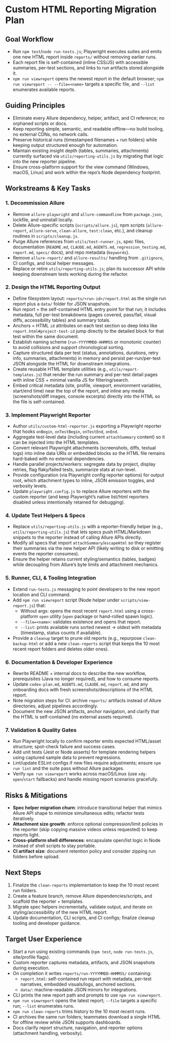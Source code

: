 # Custom HTML Reporting Migration Plan

## Goal Workflow
- Run `npm test`/`node run-tests.js`; Playwright executes suites and emits one new HTML report inside `reports/` without removing earlier runs.
- Each report file is self-contained (inline CSS/JS) with accessible summaries, per-test sections, and links to run artifacts stored alongside it.
- `npm run viewreport` opens the newest report in the default browser; `npm run viewreport -- --file=<name>` targets a specific file, and `--list` enumerates available reports.

## Guiding Principles
- Eliminate every Allure dependency, helper, artifact, and CI reference; no orphaned scripts or docs.
- Keep reporting simple, semantic, and readable offline—no build tooling, no external CDNs, no network calls.
- Preserve historical runs (timestamped filenames + run folders) while keeping output structured enough for automation.
- Maintain existing insight depth (tables, summaries, attachments) currently surfaced via `utils/reporting-utils.js` by migrating that logic into the new reporter pipeline.
- Ensure cross-platform support for the view command (Windows, macOS, Linux) and work within the repo’s Node dependency footprint.

## Workstreams & Key Tasks

### 1. Decommission Allure
- Remove `allure-playwright` and `allure-commandline` from `package.json`, lockfile, and uninstall locally.
- Delete Allure-specific scripts (`scripts/allure.js`), npm scripts (`allure-report`, `allure-serve`, `clean-allure`, `test:clean`, etc.), and cleanup routines in `scripts/cleanup.js`.
- Purge Allure references from `utils/test-runner.js`, spec files, documentation (`README.md`, `CLAUDE.md`, `AGENTS.md`, `regression_testing.md`, `report.md`, `specs/` docs), and repo metadata (`keywords`).
- Remove `allure-report/` and `allure-results/` handling from `.gitignore`, CI configs, and local helper messages.
- Replace or retire `utils/reporting-utils.js`; plan its successor API while keeping downstream tests working during the refactor.

### 2. Design the HTML Reporting Output
- Define filesystem layout: `reports/<run-id>/report.html` as the single run report plus a `data/` folder for JSON snapshots.
- Run report = the self-contained HTML entry point for that run; it includes metadata, full per-test breakdowns (pages covered, pass/fail, visual diffs, accessibility tables) and summary totals.
- Anchors = HTML `id` attributes on each test section so deep links like `report.html#project-test-id` jump directly to the detailed block for that test within the same document.
- Establish naming scheme (`run-YYYYMMDD-HHMMSS` or monotonic counter) to avoid collisions and support chronological sorting.
- Capture structured data per test (status, annotations, durations, retry info, summaries, attachments) in memory and persist per-run/per-test JSON alongside the HTML for downstream integrations.
- Create reusable HTML template utilities (e.g., `utils/report-templates.js`) that render the run summary and per-test detail pages with inline CSS + minimal vanilla JS for filtering/search.
- Embed critical metadata (site, profile, viewport, environment variables, start/end time) near the top of the report, and inline any media (screenshots/diff images, console excerpts) directly into the HTML so the file is self-contained.

### 3. Implement Playwright Reporter
- Author `utils/custom-html-reporter.js` exporting a Playwright reporter that hooks `onBegin`, `onTestBegin`, `onTestEnd`, `onEnd`.
- Aggregate test-level data (including current `attachSummary` content) so it can be injected into the HTML templates.
- Convert relevant Playwright attachments (screenshots, diffs, textual logs) into inline data URIs or embedded blocks so the HTML file remains hard-baked with no external dependencies.
- Handle parallel projects/workers: segregate data by project, display retries, flag flaky/failed tests, summarize stats at run-level.
- Provide configuration (via Playwright config reporter options) for output root, which attachment types to inline, JSON emission toggles, and verbosity levels.
- Update `playwright.config.js` to replace Allure reporters with the custom reporter (and keep Playwright’s native list/html reporters disabled unless intentionally retained for debugging).

### 4. Update Test Helpers & Specs
- Replace `utils/reporting-utils.js` with a reporter-friendly helper (e.g., `utils/reporting-utils.js`) that lets specs push HTML/Markdown snippets to the reporter instead of calling Allure APIs directly.
- Modify all specs that import `attachSummary`/`escapeHtml` so they register their summaries via the new helper API (likely writing to disk or emitting events the reporter consumes).
- Ensure the helper retains current styling/semantics (tables, badges) while decoupling from Allure’s byte limits and attachment mechanics.

### 5. Runner, CLI, & Tooling Integration
- Extend `run-tests.js` messaging to point developers to the new report location and CLI command.
- Add `npm run viewreport` script (Node helper under `scripts/view-report.js`) that:
  - Without args: opens the most recent `report.html` using a cross-platform `open` utility (`open` package or hand-rolled spawn logic).
  - `--file=<name>`: validates existence and opens that report.
  - `--list`: prints available runs sorted newest → oldest with metadata (timestamp, status counts if available).
- Provide a `cleanup` target to prune old reports (e.g., repurpose `clean-backup-html` or add a new `clean-reports` script that keeps the 10 most recent report folders and deletes older ones).

### 6. Documentation & Developer Experience
- Rewrite README + internal docs to describe the new workflow, prerequisites (Java no longer required), and how to consume reports.
- Update `codex-plan.md`, `AGENTS.md`, `CLAUDE.md`, `report.md`, and any onboarding docs with fresh screenshots/descriptions of the HTML report.
- Note migration steps for CI: archive `reports/` artifacts instead of Allure directories, adjust pipelines accordingly.
- Document the new JSON artifacts, anchor navigation, and clarify that the HTML is self-contained (no external assets required).

### 7. Validation & Quality Gates
- Run Playwright locally to confirm reporter emits expected HTML/asset structure; spot-check failure and success cases.
- Add unit tests (Jest or Node asserts) for template rendering helpers using captured sample data to prevent regressions.
- Lint/update ESLint configs if new files require adjustments; ensure `npm run lint` and the suite pass without Allure packages.
- Verify `npm run viewreport` works across macOS/Linux (use `xdg-open`/`start` fallbacks) and handle missing report scenarios gracefully.

## Risks & Mitigations
- **Spec helper migration churn**: introduce transitional helper that mimics Allure API shape to minimize simultaneous edits; refactor tests iteratively.
- **Attachment size growth**: enforce optional compression/limit policies in the reporter (skip copying massive videos unless requested) to keep reports light.
- **Cross-platform shell differences**: encapsulate open/list logic in Node instead of shell scripts to stay portable.
- **CI artifact size**: document retention policy and consider zipping run folders before upload.

## Next Steps
1. Finalize the `clean-reports` implementation to keep the 10 most recent run folders.
2. Create a feature branch, remove Allure dependencies/scripts, and scaffold the reporter + templates.
3. Migrate spec helpers incrementally, validate output, and iterate on styling/accessibility of the new HTML report.
4. Update documentation, CLI scripts, and CI configs; finalize cleanup tooling and developer guidance.

## Target User Experience
- Start a run using existing commands (`npm test`, `node run-tests.js`, site/profile flags).
- Custom reporter captures metadata, artifacts, and JSON snapshots during execution.
- On completion it writes `reports/run-YYYYMMDD-HHMMSS/` containing:
  - `report.html`: self-contained run report with metadata, per-test narratives, embedded visuals/logs, anchored sections.
  - `data/`: machine-readable JSON mirrors for integrations.
- CLI prints the new report path and prompts to use `npm run viewreport`.
- `npm run viewreport` opens the latest report; `--file` targets a specific run; `--list` enumerates runs.
- `npm run clean-reports` trims history to the 10 most recent runs.
- CI archives the same run folders; teammates download a single HTML for offline review while JSON supports dashboards.
- Docs clarify report structure, navigation, and reporter options (attachment handling, verbosity).
